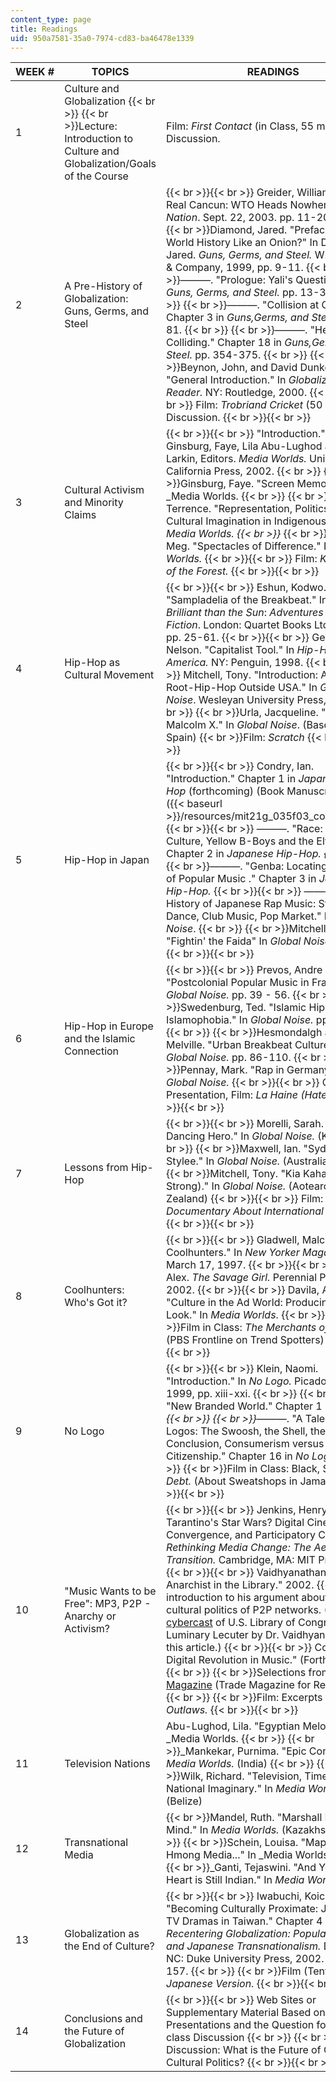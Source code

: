 ```yaml
---
content_type: page
title: Readings
uid: 950a7581-35a0-7974-cd83-ba46478e1339
---
```


| WEEK # | TOPICS | READINGS |
| --- | --- | --- |
| 1 | Culture and Globalization  {{< br >}}  {{< br >}}Lecture: Introduction to Culture and Globalization/Goals of the Course | Film: _First Contact_ (in Class, 55 min.) and Discussion. |
| 2 | A Pre-History of Globalization: Guns, Germs, and Steel |  {{< br >}}{{< br >}} Greider, William. "The Real Cancun: WTO Heads Nowhere." In _The Nation_. Sept. 22, 2003. pp. 11-20.  {{< br >}}  {{< br >}}Diamond, Jared. "Preface: Why is World History Like an Onion?" In Diamond, Jared. _Guns, Germs, and Steel._ W.W. Norton & Company, 1999, pp. 9-11.  {{< br >}}  {{< br >}}———. "Prologue: Yali's Question." In _Guns, Germs, and Steel._ pp. 13-32.  {{< br >}}  {{< br >}}———. "Collision at Cajamarca." Chapter 3 in _Guns,Germs, and Steel_, pp. 67-81.  {{< br >}}  {{< br >}}———. "Hemisphere's Colliding." Chapter 18 in _Guns,Germs, and Steel._ pp. 354-375.  {{< br >}}  {{< br >}}Beynon, John, and David Dunkerley. "General Introduction." In _Globalization: The Reader._ NY: Routledge, 2000. {{< br >}}{{< br >}} Film: _Trobriand Cricket_ (50 min.) and Discussion. {{< br >}}{{< br >}}  |
| 3 | Cultural Activism and Minority Claims |  {{< br >}}{{< br >}} "Introduction." In Ginsburg, Faye, Lila Abu-Lughod and Brian Larkin, Editors. _Media Worlds._ University of California Press, 2002.  {{< br >}}  {{< br >}}Ginsburg, Faye. "Screen Memories." In _Media Worlds.  {{< br >}}  {{< br >}}_Turner, Terrence. "Representation, Politics, and Cultural Imagination in Indigenous Video." In _Media Worlds.  {{< br >}}_  {{< br >}}McLagan, Meg. "Spectacles of Difference." In _Media Worlds._ {{< br >}}{{< br >}} Film: _Kayapo: Out of the Forest._ {{< br >}}{{< br >}}  |
| 4 | Hip-Hop as Cultural Movement |  {{< br >}}{{< br >}} Eshun, Kodwo. "Sampladelia of the Breakbeat." In _More Brilliant than the Sun_: _Adventures in Sonic Fiction_. London: Quartet Books Ltd., 1998. pp. 25-61. {{< br >}}{{< br >}} George, Nelson. "Capitalist Tool." In _Hip-Hop America._ NY: Penguin, 1998. {{< br >}}{{< br >}} Mitchell, Tony. "Introduction: Another Root-Hip-Hop Outside USA." In _Global Noise_. Wesleyan University Press, 2002.  {{< br >}}  {{< br >}}Urla, Jacqueline. "We Are All Malcolm X." In _Global Noise_. (Basque in Spain)  {{< br >}}Film: _Scratch_ {{< br >}}{{< br >}}  |
| 5 | Hip-Hop in Japan |  {{< br >}}{{< br >}} Condry, Ian. "Introduction." Chapter 1 in _Japanese Hip-Hop_ (forthcoming) (Book Manuscript) ([PDF]({{< baseurl >}}/resources/mit21g_035f03_condry_jhh2)) {{< br >}}{{< br >}} ———. "Race: Black Culture, Yellow B-Boys and the Elvis Effect." Chapter 2 in _Japanese Hip-Hop.  {{< br >}}_  {{< br >}}———. "Genba: Locating the Power of Popular Music ." Chapter 3 in _Japanese Hip-Hop._ {{< br >}}{{< br >}} ———. "A History of Japanese Rap Music: Street Dance, Club Music, Pop Market." In _Global Noise_.  {{< br >}}  {{< br >}}Mitchell, Tony. "Fightin' the Faida" In _Global Noise._ pp. 194. {{< br >}}{{< br >}}  |
| 6 | Hip-Hop in Europe and the Islamic Connection |  {{< br >}}{{< br >}} Prevos, Andre J. M. "Postcolonial Popular Music in France." In _Global Noise._ pp. 39 - 56.  {{< br >}}  {{< br >}}Swedenburg, Ted. "Islamic Hip-Hop and Islamophobia." In _Global Noise._ pp. 57-85.  {{< br >}}  {{< br >}}Hesmondalgh and Melville. "Urban Breakbeat Culture." In _Global Noise._ pp. 86-110.  {{< br >}}  {{< br >}}Pennay, Mark. "Rap in Germany." In _Global Noise._ {{< br >}}{{< br >}} Or, if no Presentation, Film: _La Haine (Hate)._ {{< br >}}{{< br >}}  |
| 7 | Lessons from Hip-Hop |  {{< br >}}{{< br >}} Morelli, Sarah. "Who is Dancing Hero." In _Global Noise._ (Korea)  {{< br >}}  {{< br >}}Maxwell, Ian. "Sydney Stylee." In _Global Noise._ (Australia)  {{< br >}}  {{< br >}}Mitchell, Tony. "Kia Kaha! (Be Strong)." In _Global Noise._ (Aotearoa-New Zealand) {{< br >}}{{< br >}} Film: _Documentary About International Hip-Hop._ {{< br >}}{{< br >}}  |
| 8 | Coolhunters: Who's Got it? |  {{< br >}}{{< br >}} Gladwell, Malcolm. "The Coolhunters." In _New Yorker Magazine_. March 17, 1997. {{< br >}}{{< br >}} Shakar, Alex. _The Savage Girl._ Perennial Publishers, 2002. {{< br >}}{{< br >}} Davila, Arlene. "Culture in the Ad World: Producing the Latin Look." In _Media Worlds_.  {{< br >}}  {{< br >}}Film in Class: _The Merchants of Cool._ (PBS Frontline on Trend Spotters) {{< br >}}{{< br >}}  |
| 9 | No Logo |  {{< br >}}{{< br >}} Klein, Naomi. "Introduction." In _No Logo._ Picador USA, 1999, pp. xiii-xxi.  {{< br >}}  {{< br >}}———. "New Branded World." Chapter 1 in _No Logo.  {{< br >}}  {{< br >}}_———. "A Tale of Three Logos: The Swoosh, the Shell, the Arches Conclusion, Consumerism versus Citizenship." Chapter 16 in _No Logo_.  {{< br >}}  {{< br >}}Film in Class: Black, S. _Life and Debt._ (About Sweatshops in Jamaica.) {{< br >}}{{< br >}}  |
| 10 | "Music Wants to be Free": MP3, P2P - Anarchy or Activism? |  {{< br >}}{{< br >}} Jenkins, Henry. "Quentin Tarantino's Star Wars? Digital Cinema, Media Convergence, and Participatory Culture." In _Rethinking Media Change: The Aesthetics of Transition._ Cambridge, MA: MIT Press, 2003. {{< br >}}{{< br >}} Vaidhyanathan, Siva. "The Anarchist in the Library." 2002.  {{< br >}}An introduction to his argument about the cultural politics of P2P networks. ([View cybercast](http://www.loc.gov/rr/program/lectures/vaidhyanathan.html) of U.S. Library of Congress Luminary Lecuter by Dr. Vaidhyanathan on this article.) {{< br >}}{{< br >}} Condry. "The Digital Revolution in Music." (Forthcoming)  {{< br >}}  {{< br >}}Selections from [Billboard Magazine](http://www.billboard.com/) (Trade Magazine for Record Co.s)  {{< br >}}  {{< br >}}Film: Excerpts from _Sonic Outlaws._ {{< br >}}{{< br >}}  |
| 11 | Television Nations | Abu-Lughod, Lila. "Egyptian Melodrama." In _Media Worlds.  {{< br >}}  {{< br >}}_Mankekar, Purnima. "Epic Contests." In _Media Worlds._ (India)  {{< br >}}  {{< br >}}Wilk, Richard. "Television, Time, and National Imaginary." In _Media Worlds._ (Belize) |
| 12 | Transnational Media |   {{< br >}}Mandel, Ruth. "Marshall Plan of the Mind." In _Media Worlds._ (Kazakhstan)  {{< br >}}  {{< br >}}Schein, Louisa. "Mapping Hmong Media..." In _Media Worlds.  {{< br >}}  {{< br >}}_Ganti, Tejaswini. "And Yet My Heart is Still Indian." In _Media Worlds._ |
| 13 | Globalization as the End of Culture? |  {{< br >}}{{< br >}} Iwabuchi, Koichi. "Becoming Culturally Proximate: Japanese TV Dramas in Taiwan." Chapter 4 in _Recentering Globalization: Popular Culture and Japanese Transnationalism._ Durham, NC: Duke University Press, 2002. pp. 121-157.  {{< br >}}  {{< br >}}Film (Tentative): _The Japanese Version_. {{< br >}}{{< br >}}  |
| 14 | Conclusions and the Future of Globalization |  {{< br >}}{{< br >}} Web Sites or Supplementary Material Based on Student Presentations and the Question for the In-class Discussion  {{< br >}}  {{< br >}}In Class Discussion: What is the Future of Global Cultural Politics? {{< br >}}{{< br >}}